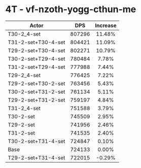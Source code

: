 # 4T - vf-nzoth-yogg-cthun-me
| Actor | DPS | Increase |
|---|:---:|:---:|
|T30-2_4-set|807296|11.48%|
|T31-2-set+T30-4-set|804421|11.09%|
|T29-2-set+T30-4-set|802271|10.79%|
|T30-2-set+T29-4-set|780484|7.78%|
|T31-2-set+T29-4-set|777988|7.44%|
|T29-2_4-set|776425|7.22%|
|T29-2-set+T30-2-set|763456|5.43%|
|T30-2-set+T31-2-set|761134|5.11%|
|T29-2-set+T31-2-set|759197|4.84%|
|T31-2_4-set|751588|3.79%|
|T30-2-set|745509|2.95%|
|T29-2-set|741956|2.46%|
|T31-2-set|741535|2.40%|
|T30-2-set+T31-4-set|724847|0.10%|
|Base|724133|0.00%|
|T29-2-set+T31-4-set|722015|-0.29%|
